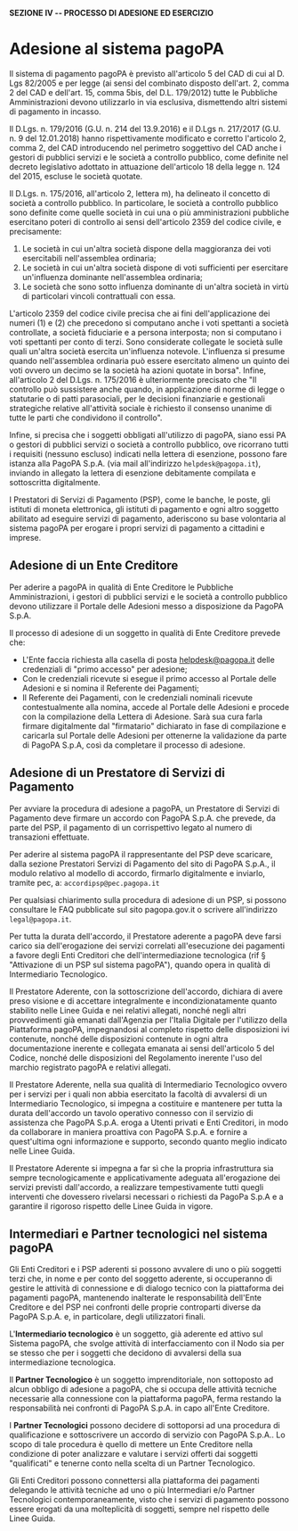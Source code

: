 **SEZIONE IV -- PROCESSO DI ADESIONE ED ESERCIZIO**

Adesione al sistema pagoPA
==========================

Il sistema di pagamento pagoPA è previsto all'articolo 5 del CAD di cui al D. Lgs 82/2005 e per legge (ai sensi del combinato disposto dell'art. 2, comma 2 del CAD e dell'art. 15, comma 5bis, del D.L. 179/2012) tutte le Pubbliche Amministrazioni devono utilizzarlo in via esclusiva, dismettendo altri sistemi di pagamento in incasso.

Il D.Lgs. n. 179/2016 (G.U. n. 214 del 13.9.2016) e il D.Lgs n. 217/2017 (G.U. n. 9 del 12.01.2018) hanno rispettivamente modificato e corretto l'articolo 2, comma 2, del CAD introducendo nel perimetro soggettivo del CAD anche i gestori di pubblici servizi e le società a controllo pubblico, come definite nel decreto legislativo adottato in attuazione dell'articolo 18 della legge n. 124 del 2015, escluse le società quotate. 

Il D.Lgs. n. 175/2016, all'articolo 2, lettera m), ha delineato il concetto di società a controllo pubblico. In particolare, le società a controllo pubblico sono definite come quelle società in cui una o più amministrazioni pubbliche esercitano poteri di controllo ai sensi dell'articolo 2359 del codice civile, e precisamente:

1. Le società in cui un'altra società dispone della maggioranza dei voti esercitabili nell'assemblea ordinaria;
2. Le società in cui un'altra società dispone di voti sufficienti per esercitare un'influenza dominante nell'assemblea ordinaria;
3. Le società che sono sotto influenza dominante di un'altra società in virtù di particolari vincoli contrattuali con essa.

L'articolo 2359 del codice civile precisa che ai fini dell'applicazione dei numeri (1) e (2) che precedono si computano anche i voti spettanti a società controllate, a società fiduciarie e a persona interposta; non si computano i voti spettanti per conto di terzi. Sono considerate collegate le società sulle quali un'altra società esercita un'influenza notevole. L'influenza si presume quando nell'assemblea ordinaria può essere esercitato almeno un quinto dei voti ovvero un decimo se la società ha azioni quotate in borsa".
Infine, all'articolo 2 del D.Lgs. n. 175/2016 è ulteriormente precisato che "Il controllo può sussistere anche quando, in applicazione di norme di legge o statutarie o di patti parasociali, per le decisioni finanziarie e gestionali strategiche relative all'attività sociale è richiesto il consenso unanime di tutte le parti che condividono il controllo".

Infine, si precisa che i soggetti obbligati all'utilizzo di pagoPA, siano essi PA o gestori di pubblici servizi o società a controllo pubblico, ove ricorrano tutti i requisiti (nessuno escluso) indicati nella lettera di esenzione, possono fare istanza alla PagoPA S.p.A. (via mail all'indirizzo `helpdesk@pagopa.it`), inviando in allegato la lettera di esenzione debitamente compilata e sottoscritta digitalmente.

I Prestatori di Servizi di Pagamento (PSP), come le banche, le poste, gli istituti di moneta elettronica, gli istituti di pagamento e ogni altro soggetto abilitato ad eseguire servizi di pagamento, aderiscono su base volontaria al sistema pagoPA per erogare i propri servizi di pagamento a cittadini e imprese.


## Adesione di un Ente Creditore

Per aderire a pagoPA in qualità di Ente Creditore le Pubbliche Amministrazioni, i gestori di pubblici servizi e le società a controllo pubblico devono utilizzare il Portale delle Adesioni messo a disposizione da PagoPA S.p.A.

Il processo di adesione di un soggetto in qualità di Ente Creditore prevede che:

* L'Ente faccia richiesta alla casella di posta helpdesk@pagopa.it delle credenziali di "primo accesso" per adesione;
* Con le credenziali ricevute si esegue il primo accesso al Portale delle Adesioni e si nomina il Referente dei Pagamenti;
* Il Referente dei Pagamenti, con le credenziali nominali ricevute contestualmente alla nomina, accede al Portale delle Adesioni e procede con la compilazione della Lettera di Adesione. Sarà sua cura farla firmare digitalmente dal "firmatario" dichiarato in fase di compilazione e caricarla sul Portale delle Adesioni per ottenerne la validazione da parte di PagoPA S.p.A, così da completare il processo di adesione. 

## Adesione di un Prestatore di Servizi di Pagamento

Per avviare la procedura di adesione a pagoPA, un Prestatore di Servizi di Pagamento deve firmare un accordo con PagoPA S.p.A. che prevede, da parte del PSP, il pagamento di un corrispettivo legato al numero di transazioni effettuate.

Per aderire al sistema pagoPA il rappresentante del PSP deve scaricare, dalla sezione Prestatori Servizi di Pagamento del sito di PagoPA S.p.A., il modulo relativo al modello di accordo, firmarlo digitalmente e inviarlo, tramite pec, a: `accordipsp@pec.pagopa.it`

Per qualsiasi chiarimento sulla procedura di adesione di un PSP, si possono consultare le FAQ pubblicate sul sito pagopa.gov.it o scrivere all'indirizzo `legal@pagopa.it`.

Per tutta la durata dell'accordo, il Prestatore aderente a pagoPA deve farsi carico sia dell'erogazione dei servizi correlati all'esecuzione dei pagamenti a favore degli Enti Creditori che dell'intermediazione tecnologica (rif § "Attivazione di un PSP sul sistema pagoPA"), quando opera in qualità di Intermediario Tecnologico.

Il Prestatore Aderente, con la sottoscrizione dell'accordo, dichiara di avere preso visione e di accettare integralmente e incondizionatamente quanto stabilito nelle Linee Guida e nei relativi allegati, nonché negli altri provvedimenti già emanati dall'Agenzia per l'Italia Digitale per l'utilizzo della Piattaforma pagoPA, impegnandosi al completo rispetto delle disposizioni ivi contenute, nonché delle disposizioni contenute in ogni altra documentazione inerente e collegata emanata ai sensi dell'articolo 5 del Codice, nonché delle disposizioni del Regolamento inerente l'uso del marchio registrato pagoPA e relativi allegati.

Il Prestatore Aderente, nella sua qualità di Intermediario Tecnologico ovvero per i servizi per i quali non abbia esercitato la facoltà di avvalersi di un Intermediario Tecnologico, si impegna a costituire e mantenere per tutta la durata dell'accordo un tavolo operativo connesso con il servizio di assistenza che PagoPA S.p.A. eroga a Utenti privati e Enti Creditori, in modo da collaborare in maniera proattiva con PagoPA S.p.A. e fornire a quest'ultima ogni informazione e supporto, secondo quanto meglio indicato nelle Linee Guida.

Il Prestatore Aderente si impegna a far sì che la propria infrastruttura sia sempre tecnologicamente e applicativamente adeguata all'erogazione dei servizi previsti dall'accordo, a realizzare tempestivamente tutti quegli interventi che dovessero rivelarsi necessari o richiesti da PagoPa S.p.A e a garantire il rigoroso rispetto delle Linee Guida in vigore.

## Intermediari e Partner tecnologici nel sistema pagoPA

Gli Enti Creditori e i PSP aderenti si possono avvalere di uno o più soggetti terzi che, in nome e per conto del soggetto aderente, si occuperanno di gestire le attività di connessione e di dialogo tecnico con la piattaforma dei pagamenti pagoPA, mantenendo inalterate le responsabilità dell'Ente Creditore e del PSP nei confronti delle proprie controparti diverse da PagoPA S.p.A. e, in particolare, degli utilizzatori finali.

L'**Intermediario tecnologico** è un soggetto, già aderente ed attivo sul Sistema pagoPA, che svolge attività di interfacciamento con il Nodo sia per se stesso che per i soggetti che decidono di avvalersi della sua intermediazione tecnologica.

Il **Partner Tecnologico** è un soggetto imprenditoriale, non sottoposto ad alcun obbligo di adesione a pagoPA, che si occupa delle attività tecniche necessarie alla connessione con la piattaforma pagoPA, ferma restando la responsabilità nei confronti di PagoPA S.p.A. in capo all'Ente Creditore. 

I **Partner Tecnologici** possono decidere di sottoporsi ad una procedura di qualificazione e sottoscrivere un accordo di servizio con PagoPA S.p.A.. Lo scopo di tale procedura è quello di mettere un Ente Creditore nella condizione di poter analizzare e valutare i servizi offerti dai soggetti "qualificati" e tenerne conto nella scelta di un Partner Tecnologico.

Gli Enti Creditori possono connettersi alla piattaforma dei pagamenti delegando le attività tecniche ad uno o più Intermediari e/o Partner Tecnologici contemporaneamente, visto che i servizi di pagamento possono essere erogati da una molteplicità di soggetti, sempre nel rispetto delle Linee Guida.
